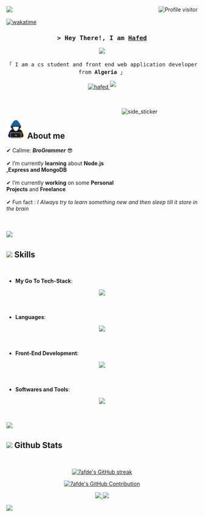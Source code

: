 <!--horizontal divider(gradiant)-->
<img src="https://user-images.githubusercontent.com/73097560/115834477-dbab4500-a447-11eb-908a-139a6edaec5c.gif">

 <a href="https://komarev.com/ghpvc/?username=7afde">
  <img align="right" src="https://komarev.com/ghpvc/?username=7afde&label=Visitors&color=0e75b6&style=flat" alt="Profile visitor" />
</a>

[![wakatime](https://wakatime.com/badge/user/018d0002-0873-4354-92f4-81fbd22bec66.svg)](https://wakatime.com/@018d0002-0873-4354-92f4-81fbd22bec66)

<!--h1 without bottom border-->
<h3 align="center">
        <samp>&gt; Hey There!, I am
                <b><a target="_blank" href="">Hafed</a></b>
        </samp>
</h3>
<p align="center">
  <a href="https://github.com/7afde"><img src="https://readme-typing-svg.herokuapp.com/?lines=Self%20Taught%20Programmer;Front%20End%20Developer;1.5%2B%20years%20of%20coding%20experience;Always%20learning%20new%20things&center=true&width=380&height=45"></a>
</p>
<p align="center"> 
  <samp>
    「 I am a cs student and front end web application developer from <b>Algeria</b> 」
  </samp>
</p>
<p align="center">
   <a href="https://www.linkedin.com/in/7afde" target="_blank">
	<img src="https://img.shields.io/badge/LinkedIn-0077B5?style=for-the-badge&logo=linkedin&logoColor=white" alt="hafed"/>
   </a>
   <a href="mailto:zouyedhafed00@gmail.com" target="_blank">
<img src="https://img.shields.io/badge/gmail -%23EA4335.svg?style=for-the-badge&logo=gmail&logoColor=white" t=mail style="margin-bottom: 5px;" />
   </a>
</p>

<br><br>
<img align="right" width=200px height=200px alt="side_sticker" src="https://media.giphy.com/media/TEnXkcsHrP4YedChhA/giphy.gif" />

## <picture><img src = "https://github.com/0xAbdulKhalid/0xAbdulKhalid/raw/main/assets/mdImages/about_me.gif" width = 50px></picture> **About me**

✔ Callme: ***BroGrammer*** 😎 <br><br>
✔ I’m currently **learning** about **Node.js ,Express and MongoDB**<br><br>
✔ I’m currently **working** on some **Personal Projects** and **Freelance** <br><br>
✔ Fun fact : *I Always try to learn something new and then sleep till it store in the brain* <br><br><br><br>
<img src="https://user-images.githubusercontent.com/73097560/115834477-dbab4500-a447-11eb-908a-139a6edaec5c.gif">
## <img src="https://media2.giphy.com/media/QssGEmpkyEOhBCb7e1/giphy.gif?cid=ecf05e47a0n3gi1bfqntqmob8g9aid1oyj2wr3ds3mg700bl&rid=giphy.gif" width ="25"><b> Skills</b>
<br>
<p align="center">

- **My Go To Tech-Stack**:
    
<p align="center">
  <img src="https://skillicons.dev/icons?i=next,react,typescript,tailwind" />
</p>

<br>
	
- **Languages**:
    
<p align="center">
  <img src="https://skillicons.dev/icons?i=java,python" />
</p>

<br>   
    
- **Front-End Development**:

<p align="center">
  <img src="https://skillicons.dev/icons?i=html,css,js,tailwind,react,next,typescript,postman,next" />
</p>

<br>

- **Softwares and Tools**:

<p align="center">
  <img src="https://skillicons.dev/icons?i=git,github,cloudflare,linux,npm,vscode,ubuntu,markdown,powershell,nodejs,bash,gitlab,vite,netlify,stackoverflow" />
</p>

<br>

</p>

<img src="https://user-images.githubusercontent.com/73097560/115834477-dbab4500-a447-11eb-908a-139a6edaec5c.gif">

## <img src="https://media.giphy.com/media/iY8CRBdQXODJSCERIr/giphy.gif" width="35"><b> Github Stats </b>
<br>

<p align="center">
  <a href="https://github.com/7afde">
    <img src="https://github-readme-streak-stats.herokuapp.com/?user=7afde&theme=algolia" alt="7afde's GitHub streak"/>
  </a>
</p>
<p align="center">
  <a href="https://github.com/7afde">
    <img src="https://github-profile-summary-cards.vercel.app/api/cards/profile-details?username=7afde&theme=algolia" alt="7afde's GitHub Contribution"/>
  </a>
</p>
<p align="center">
<a href="https://github.com/7afde">
  <img height="180em" src="https://github-readme-stats-eight-theta.vercel.app/api?username=7afde&show_icons=true&theme=algolia&include_all_commits=true&count_private=true"/>
  <img height="180em" src="https://github-readme-stats-eight-theta.vercel.app/api/top-langs/?username=7afde&layout=compact&langs_count=8&theme=algolia&count_private=true"/>
</a>
</p>


<img src="https://user-images.githubusercontent.com/73097560/115834477-dbab4500-a447-11eb-908a-139a6edaec5c.gif">



